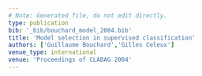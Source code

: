 ```yaml
---
# Note: Generated file, do not edit directly.
type: publication
bib: '_bib/bouchard_model_2004.bib'
title: 'Model selection in supervised classification'
authors: ['Guillaume Bouchard','Gilles Celeux']
venue_type: international
venue: 'Proceedings of CLADAG 2004'
---
```

